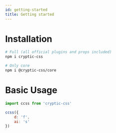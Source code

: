 ```yaml
---
id: getting-started
title: Getting started
---
```


# Installation

```sh
# Full (all official plugins and props included)
npm i cryptic-css

# Only core
npm i @cryptic-css/core
```

# Basic Usage

```js
import ccss from 'cryptic-css'
```

```jsx live
ccss({
    d: 'f',
    ai: 's'
})
```
